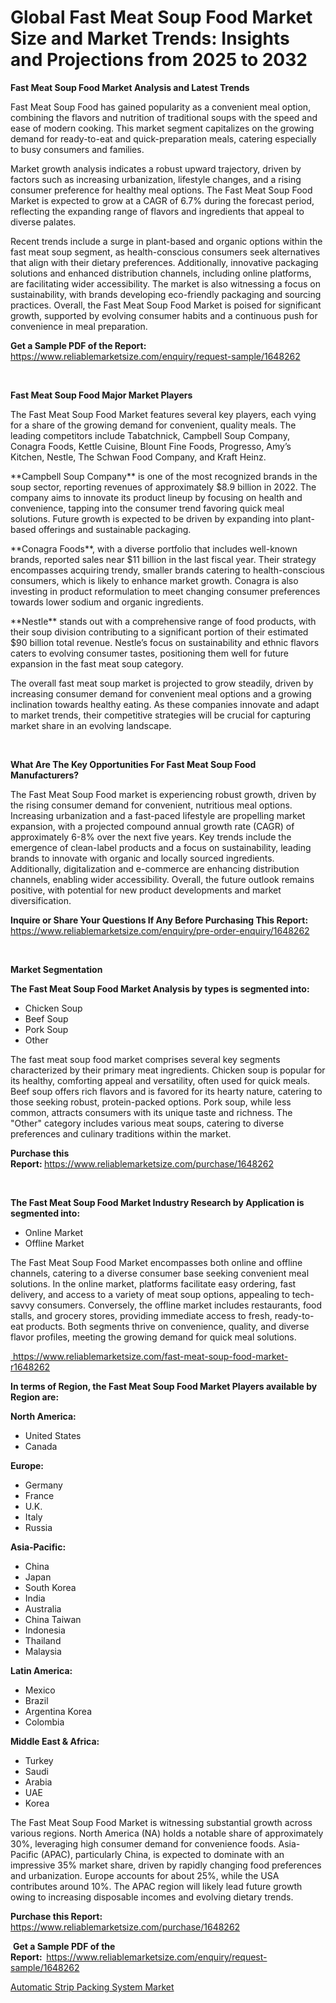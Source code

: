 <p><h1>Global Fast Meat Soup Food Market Size and Market Trends: Insights and Projections from 2025 to 2032</h1></p><p><strong>Fast Meat Soup Food Market Analysis and Latest Trends</strong></p>
<p><p>Fast Meat Soup Food has gained popularity as a convenient meal option, combining the flavors and nutrition of traditional soups with the speed and ease of modern cooking. This market segment capitalizes on the growing demand for ready-to-eat and quick-preparation meals, catering especially to busy consumers and families. </p><p>Market growth analysis indicates a robust upward trajectory, driven by factors such as increasing urbanization, lifestyle changes, and a rising consumer preference for healthy meal options. The Fast Meat Soup Food Market is expected to grow at a CAGR of 6.7% during the forecast period, reflecting the expanding range of flavors and ingredients that appeal to diverse palates.</p><p>Recent trends include a surge in plant-based and organic options within the fast meat soup segment, as health-conscious consumers seek alternatives that align with their dietary preferences. Additionally, innovative packaging solutions and enhanced distribution channels, including online platforms, are facilitating wider accessibility. The market is also witnessing a focus on sustainability, with brands developing eco-friendly packaging and sourcing practices. Overall, the Fast Meat Soup Food Market is poised for significant growth, supported by evolving consumer habits and a continuous push for convenience in meal preparation.</p></p>
<p><strong>Get a Sample PDF of the Report:&nbsp;</strong> <a href="https://www.reliablemarketsize.com/enquiry/request-sample/1648262?utm_campaign=2115&utm_medium=2&utm_source=Github&utm_content=ia&utm_term=25032025&utm_id=fast-meat-soup-food">https://www.reliablemarketsize.com/enquiry/request-sample/1648262</a></p>
<p>&nbsp;</p>
<p><strong>Fast Meat Soup Food Major Market Players</strong></p>
<p><p>The Fast Meat Soup Food Market features several key players, each vying for a share of the growing demand for convenient, quality meals. The leading competitors include Tabatchnick, Campbell Soup Company, Conagra Foods, Kettle Cuisine, Blount Fine Foods, Progresso, Amy’s Kitchen, Nestle, The Schwan Food Company, and Kraft Heinz.</p><p>**Campbell Soup Company** is one of the most recognized brands in the soup sector, reporting revenues of approximately $8.9 billion in 2022. The company aims to innovate its product lineup by focusing on health and convenience, tapping into the consumer trend favoring quick meal solutions. Future growth is expected to be driven by expanding into plant-based offerings and sustainable packaging.</p><p>**Conagra Foods**, with a diverse portfolio that includes well-known brands, reported sales near $11 billion in the last fiscal year. Their strategy encompasses acquiring trendy, smaller brands catering to health-conscious consumers, which is likely to enhance market growth. Conagra is also investing in product reformulation to meet changing consumer preferences towards lower sodium and organic ingredients.</p><p>**Nestle** stands out with a comprehensive range of food products, with their soup division contributing to a significant portion of their estimated $90 billion total revenue. Nestle’s focus on sustainability and ethnic flavors caters to evolving consumer tastes, positioning them well for future expansion in the fast meat soup category.</p><p>The overall fast meat soup market is projected to grow steadily, driven by increasing consumer demand for convenient meal options and a growing inclination towards healthy eating. As these companies innovate and adapt to market trends, their competitive strategies will be crucial for capturing market share in an evolving landscape.</p></p>
<p>&nbsp;</p>
<p><strong>What Are The Key Opportunities For Fast Meat Soup Food Manufacturers?</strong></p>
<p><p>The Fast Meat Soup Food market is experiencing robust growth, driven by the rising consumer demand for convenient, nutritious meal options. Increasing urbanization and a fast-paced lifestyle are propelling market expansion, with a projected compound annual growth rate (CAGR) of approximately 6-8% over the next five years. Key trends include the emergence of clean-label products and a focus on sustainability, leading brands to innovate with organic and locally sourced ingredients. Additionally, digitalization and e-commerce are enhancing distribution channels, enabling wider accessibility. Overall, the future outlook remains positive, with potential for new product developments and market diversification.</p></p>
<p><strong>Inquire or Share Your Questions If Any Before Purchasing This Report:</strong> <a href="https://www.reliablemarketsize.com/enquiry/pre-order-enquiry/1648262?utm_campaign=2115&utm_medium=2&utm_source=Github&utm_content=ia&utm_term=25032025&utm_id=fast-meat-soup-food">https://www.reliablemarketsize.com/enquiry/pre-order-enquiry/1648262</a></p>
<p>&nbsp;</p>
<p><strong>Market Segmentation</strong></p>
<p><strong>The Fast Meat Soup Food Market Analysis by types is segmented into:</strong></p>
<p><ul><li>Chicken Soup</li><li>Beef Soup</li><li>Pork Soup</li><li>Other</li></ul></p>
<p><p>The fast meat soup food market comprises several key segments characterized by their primary meat ingredients. Chicken soup is popular for its healthy, comforting appeal and versatility, often used for quick meals. Beef soup offers rich flavors and is favored for its hearty nature, catering to those seeking robust, protein-packed options. Pork soup, while less common, attracts consumers with its unique taste and richness. The "Other" category includes various meat soups, catering to diverse preferences and culinary traditions within the market.</p></p>
<p><strong>Purchase this Report:&nbsp;</strong><a href="https://www.reliablemarketsize.com/purchase/1648262?utm_campaign=2115&utm_medium=2&utm_source=Github&utm_content=ia&utm_term=25032025&utm_id=fast-meat-soup-food">https://www.reliablemarketsize.com/purchase/1648262</a></p>
<p>&nbsp;</p>
<p><strong>The Fast Meat Soup Food Market Industry Research by Application is segmented into:</strong></p>
<p><ul><li>Online Market</li><li>Offline Market</li></ul></p>
<p><p>The Fast Meat Soup Food Market encompasses both online and offline channels, catering to a diverse consumer base seeking convenient meal solutions. In the online market, platforms facilitate easy ordering, fast delivery, and access to a variety of meat soup options, appealing to tech-savvy consumers. Conversely, the offline market includes restaurants, food stalls, and grocery stores, providing immediate access to fresh, ready-to-eat products. Both segments thrive on convenience, quality, and diverse flavor profiles, meeting the growing demand for quick meal solutions.</p></p>
<p><a href="https://www.reliablemarketsize.com/fast-meat-soup-food-market-r1648262?utm_campaign=2115&utm_medium=2&utm_source=Github&utm_content=ia&utm_term=25032025&utm_id=fast-meat-soup-food">&nbsp;https://www.reliablemarketsize.com/fast-meat-soup-food-market-r1648262</a></p>
<p><strong>In terms of Region, the Fast Meat Soup Food Market Players available by Region are:</strong></p>
<p>
    <p> <strong> North America: </strong>
        <ul>
            <li>United States</li>
            <li>Canada</li>
        </ul>
        </p> 
    <p> <strong> Europe: </strong>
        <ul>
            <li>Germany</li>
            <li>France</li>
            <li>U.K.</li>
            <li>Italy</li>
            <li>Russia</li>
        </ul>
        </p> 
    <p> <strong> Asia-Pacific: </strong>
        <ul>
            <li>China</li>
            <li>Japan</li>
            <li>South Korea</li>
            <li>India</li>
            <li>Australia</li>
            <li>China Taiwan</li>
            <li>Indonesia</li>
            <li>Thailand</li>
            <li>Malaysia</li>
        </ul>
        </p> 
    <p> <strong> Latin America: </strong>
        <ul>
            <li>Mexico</li>
            <li>Brazil</li>
            <li>Argentina Korea</li>
            <li>Colombia</li>
        </ul>
        </p> 
    <p> <strong> Middle East & Africa: </strong>
        <ul>
            <li>Turkey</li>
            <li>Saudi</li>
            <li>Arabia</li>
            <li>UAE</li>
            <li>Korea</li>
        </ul>
    </p>
    </p>
<p><p>The Fast Meat Soup Food Market is witnessing substantial growth across various regions. North America (NA) holds a notable share of approximately 30%, leveraging high consumer demand for convenience foods. Asia-Pacific (APAC), particularly China, is expected to dominate with an impressive 35% market share, driven by rapidly changing food preferences and urbanization. Europe accounts for about 25%, while the USA contributes around 10%. The APAC region will likely lead future growth owing to increasing disposable incomes and evolving dietary trends.</p></p>
<p><strong>Purchase this Report: </strong><a href="https://www.reliablemarketsize.com/purchase/1648262?utm_campaign=2115&utm_medium=2&utm_source=Github&utm_content=ia&utm_term=25032025&utm_id=fast-meat-soup-food">https://www.reliablemarketsize.com/purchase/1648262</a></p>
<p>&nbsp;<strong>Get a Sample PDF of the Report:&nbsp;&nbsp;</strong><a href="https://www.reliablemarketsize.com/enquiry/request-sample/1648262?utm_campaign=2115&utm_medium=2&utm_source=Github&utm_content=ia&utm_term=25032025&utm_id=fast-meat-soup-food">https://www.reliablemarketsize.com/enquiry/request-sample/1648262</a></p>
<p><strong></strong></p>
<p><p><a href="https://github.com/sofayahoo2023/Market-Research-Report-List-7/blob/main/automatic-strip-packing-system-market.md?utm_campaign=2115&utm_medium=2&utm_source=Github&utm_content=ia&utm_term=25032025&utm_id=fast-meat-soup-food">Automatic Strip Packing System Market</a></p></p>